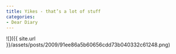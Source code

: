 ```yaml
---
title: Yikes - that’s a lot of stuff
categories:
- Dear Diary
---
```


![]({{ site.url }}/assets/posts/2009/91ee86a5b60656cdd73b040332c61248.png)
